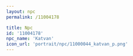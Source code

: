 ```yaml
---
layout: npc
permalink: /11004178

title: Npc
id: '11004178'
npc_name: 'Katvan'
icon_url: 'portrait/npc/11000044_katvan_p.png'
---
```


